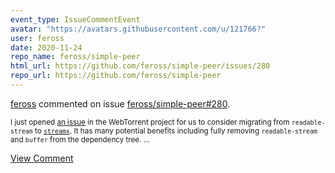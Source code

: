 ```yaml
---
event_type: IssueCommentEvent
avatar: "https://avatars.githubusercontent.com/u/121766?"
user: feross
date: 2020-11-24
repo_name: feross/simple-peer
html_url: https://github.com/feross/simple-peer/issues/280
repo_url: https://github.com/feross/simple-peer
---
```


<a href='https://github.com/feross' target='_blank'>feross</a> commented on issue <a href='https://github.com/feross/simple-peer/issues/280' target='_blank'>feross/simple-peer#280</a>.

<small>I just opened [an issue](https://github.com/webtorrent/webtorrent/issues/1971) in the WebTorrent project for us to consider migrating from `readable-stream` to [`streamx`](https://github.com/streamxorg/streamx). It has many potential benefits including fully removing `readable-stream` and `buffer` from the dependency tree....</small>

<a href='https://github.com/feross/simple-peer/issues/280' target='_blank'>View Comment</a>